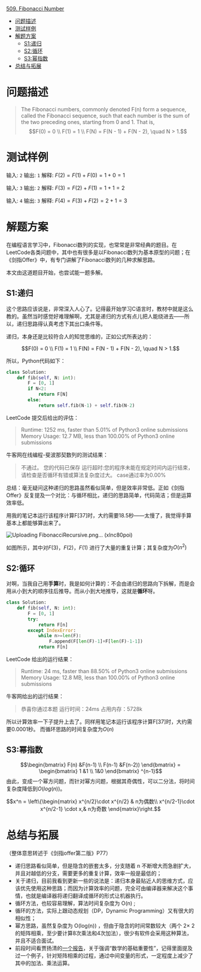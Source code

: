 [509. Fibonacci Number](https://leetcode.com/problems/fibonacci-number/)

<!-- @import "[TOC]" {cmd="toc" depthFrom=1 depthTo=6 orderedList=false} -->

<!-- code_chunk_output -->

- [问题描述](#问题描述)
- [测试样例](#测试样例)
- [解题方案](#解题方案)
  - [S1:递归](#s1递归)
  - [S2:循环](#s2循环)
  - [S3:幂指数](#s3幂指数)
- [总结与拓展](#总结与拓展)

<!-- /code_chunk_output -->

# 问题描述
> The Fibonacci numbers, commonly denoted F(n) form a sequence, called the Fibonacci sequence, such that each number is the sum of the two preceding ones, starting from 0 and 1. That is,
$$F(0) = 0  \\
F(1) = 1    \\
F(N) = F(N - 1) + F(N - 2), \quad N > 1.$$

# 测试样例
输入: `2` 输出: `1` 
解释: $F(2) = F(1) + F(0) = 1 + 0 = 1$

输入: `3` 输出: `2`
解释: $F(3) = F(2) + F(1) = 1 + 1 = 2$

输入: `4` 输出: `3`
解释: $F(4) = F(3) + F(2) = 2 + 1 = 3$

# 解题方案

在编程语言学习中，Fibonacci数列的实现，也常常是非常经典的题目。在LeetCode各类问题中，其中也有很多是以Fibonacci数列为基本原型的问题；在《剑指Offer》中，有专门讲解了Fibonacci数列的几种求解思路。

本文由这道题目开始，也尝试能一题多解。

## S1:递归
这个思路应该说是，非常深入人心了。记得最开始学习C语言时，教材中就是这么教的。虽然当时感觉好难理解啊，尤其是递归的方式有点儿把人能绕进去——所以，递归思路得认真考虑下其出口条件等。

递归，本身还是比较符合人的知觉思维的，正如公式所表达的：

$$F(0) = 0  \\
F(1) = 1    \\
F(N) = F(N - 1) + F(N - 2), \quad N > 1.$$

所以，Python代码如下：
```Python
class Solution:
    def fib(self, N: int):
        F = [0, 1]
        if N<2:
            return F[N]
        else:
            return self.fib(N-1) + self.fib(N-2)
```
LeetCode 提交后给出的评估：

> Runtime: 1252 ms, faster than 5.01% of Python3 online submissions
> Memory Usage: 12.7 MB, less than 100.00% of Python3 online submissions

牛客网在线编程-斐波那契数列的测试结果：

> 不通过。 您的代码已保存
> 运行超时:您的程序未能在规定时间内运行结束，请检查是否循环有错或算法复杂度过大。
> case通过率为0.00%

总结：毫无疑问这种递归的思路虽然看似简单，但是效率非常低。正如《剑指Offer》反复提及一个对比：与循环相比，递归的思路简单，代码简洁；但是运算效率低。

用我的笔记本运行该程序计算F[37]时，大约需要18.5秒——太慢了，我觉得手算基本上都能够算出来了。

![Uploading FibonacciRecursive.png… (xlnc80poi)]()

如图所示，其中对$F(3)$，$F(2)$，$F(1)$ 进行了大量的重复计算；其复杂度为$O(n^2)$

## S2:循环
对啊，当我自己用**手算**时，我是如何计算的：不会由递归的思路向下拆解，而是会用从小到大的顺序往后推导。而从小到大地推导，这就是**循环**呀。

```Python
class Solution:
    def fib(self, N: int):
        F = [0, 1]
        try:
            return F[n]
        except IndexError:
            while n>=len(F):
                F.append(F[len(F)-1]+F[len(F)-1-1])
            return F[n]
```

LeetCode 给出的运行结果：
>Runtime: 24 ms, faster than 88.50% of Python3 online submissions
>Memory Usage: 12.8 MB, less than 100.00% of Python3 online submissions

牛客网给出的运行结果：
>恭喜你通过本题
>运行时间：24ms
>占用内存：5728k

所以计算效率一下子提升上去了。同样用笔记本运行该程序计算F[37]时，大约需要0.0001秒。
而循环思路的时间复杂度为$O(n)$

## S3:幂指数

$$\begin{bmatrix} F(n) &F(n-1) \\  F(n-1) &F(n-2))  \end{bmatrix} = \begin{bmatrix} 1 &1 \\   1&0  \end{bmatrix} ^{n-1}$$
由此，变成一个幂方问题，而针对幂方问题，根据其奇偶性，可以二分法，将时间复杂度降低到$O(log(n))$。

$$x^n =  \left\{\begin{matrix}  x^{n/2}\cdot x^{n/2}                    & n为偶数\\     x^{n/2-1}\cdot x^{n/2-1} \cdot x,& n为奇数  \end{matrix}\right.$$


# 总结与拓展
（整体意思转述于《剑指offer第二版》P77）
- 递归思路看似简单，但是隐含的嵌套太多，分支随着 n 不断增大而急剧扩大，并且对越低的分支，需要更多的重复计算，效率一般是最低的；
- 关于递归，目前我看到更新一些的说法是：递归本身最贴近人的思维方式，应该优先使用这种思路；而因为计算效率的问题，完全可由编译器来解决这个事情，也就是编译器将递归翻译成循环的形式让机器执行。
- 循环方法，也较容易理解，算法时间复杂度为 O(n) ;
- 循环的方法，实际上跟动态规划（DP，Dynamic Programming）又有很大的相似性；
- 幂方思路，虽然复杂度为 O(log(n)) ，但由于隐含的时间常数较大（两个 2$\times$ 2 的矩阵相乘，至少要计算8次乘法和4次加法），很少有软件会采用这种算法，并且不适合面试。
- 前段时间看贾扬清的[一个报告](https://www.jiqizhixin.com/articles/2020-03-28-3)，关于强调“数学的基础重要性”，记得里面提及过一个例子，针对矩阵相乘的过程，通过中间变量的形式，一定程度上减少了其中的加法、乘法运算。